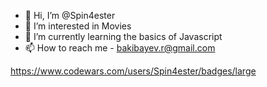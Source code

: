- 👋 Hi, I’m @Spin4ester
- 👀 I’m interested in Movies
- 🌱 I’m currently learning the basics of Javascript
- 📫 How to reach me - bakibayev.r@gmail.com


https://www.codewars.com/users/Spin4ester/badges/large

<!---
Spin4ester/Spin4ester is a ✨ special ✨ repository because its `README.md` (this file) appears on your GitHub profile.
You can click the Preview link to take a look at your changes.
--->
